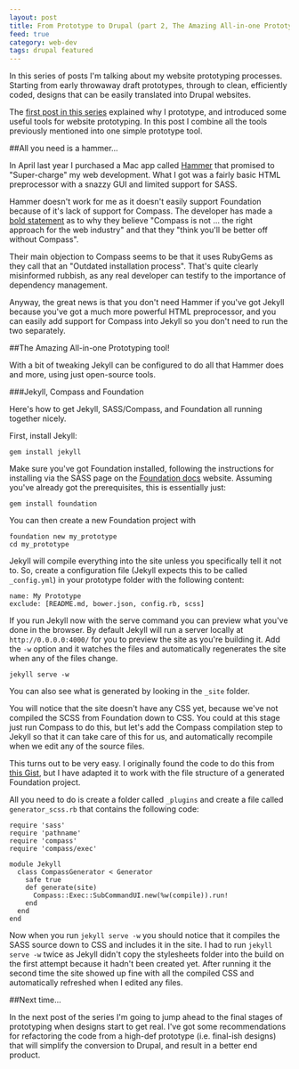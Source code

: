 ```yaml
---
layout: post
title: From Prototype to Drupal (part 2, The Amazing All-in-one Prototyping tool!)
feed: true
category: web-dev
tags: drupal featured
---
```


In this series of posts I'm talking about my website prototyping processes.
Starting from early throwaway draft prototypes, through to clean, efficiently
coded, designs that can be easily translated into Drupal websites.

The [first post in this series](http://www.darrenmothersele.com/blog/2014/02/06/from-prototype-to-drupal-theme/)
explained why I prototype, and introduced some useful tools for website prototyping.
In this post I combine all the tools previously mentioned into one simple
prototype tool.

<!--break-->

##All you need is a hammer...

In April last year I purchased a Mac app called [Hammer](http://hammerformac.com/index.html)
that promised to "Super-charge" my web development. What I got was a
fairly basic HTML preprocessor with a snazzy GUI and limited support for SASS.

Hammer doesn't work for me as it doesn't easily support Foundation because
of it's lack of support for Compass. The developer has made a
[bold statement](http://hammerformac.com/news/compass.html)
as to why they believe "Compass is not ... the right approach for the web industry"
and that they "think you'll be better off without Compass".

Their main objection to Compass seems to be that it uses RubyGems as they call that
an "Outdated installation process". That's quite clearly misinformed rubbish,
as any real developer can testify to the importance of dependency management.

Anyway, the great news is that you don't need Hammer if you've got Jekyll because
you've got a much more powerful HTML preprocessor, and you can easily add support
for Compass into Jekyll so you don't need to run the two separately.


##The Amazing All-in-one Prototyping tool!

With a bit of tweaking Jekyll can be configured to do all that Hammer does and
more, using just open-source tools.


###Jekyll, Compass and Foundation

Here's how to get Jekyll, SASS/Compass, and Foundation all running together
nicely.

First, install Jekyll:

    gem install jekyll

Make sure you've got Foundation installed, following the instructions for installing
via the SASS page on the [Foundation docs](http://foundation.zurb.com/docs/sass.html) website.
Assuming you've already got the prerequisites, this is essentially just:

    gem install foundation

You can then create a new Foundation project with

    foundation new my_prototype
    cd my_prototype

Jekyll will compile everything into the site unless
you specifically tell it not to. So, create a configuration file
(Jekyll expects this to be called `_config.yml`) in your prototype folder
with the following content:

    name: My Prototype
    exclude: [README.md, bower.json, config.rb, scss]

If you run Jekyll now with the serve command you can preview what you've done in
the browser. By default Jekyll will run a server locally at `http://0.0.0.0:4000/`
for you to preview the
site as you're building it. Add the `-w` option and it watches the files and automatically
regenerates the site when any of the files change.

    jekyll serve -w

You can also see what is generated by looking in the `_site` folder.

You will notice that the site doesn't have any CSS yet, because we've not compiled
the SCSS from Foundation down to CSS. You could at this stage just run Compass
to do this, but let's add the Compass compilation step to Jekyll so that it
can take care of this for us, and automatically recompile when we edit any of
the source files.

This turns out to be very easy. I originally found the code to do this from
[this Gist](https://gist.github.com/davidpots/5853188), but I have adapted
it to work with the file structure of a generated Foundation project.

All you need to do is create a folder called `_plugins` and create a file
called `generator_scss.rb` that contains the following code:

    require 'sass'
    require 'pathname'
    require 'compass'
    require 'compass/exec'

    module Jekyll
      class CompassGenerator < Generator
        safe true
        def generate(site)
          Compass::Exec::SubCommandUI.new(%w(compile)).run!
        end
      end
    end

Now when you run `jekyll serve -w` you should notice that it compiles the SASS
source down to CSS and includes it in the site. I had to run `jekyll serve -w` twice
as Jekyll didn't copy the stylesheets folder into the build on the first attempt because it
hadn't been created yet. After running it the second time the site showed up
fine with all the compiled CSS and automatically refreshed when I edited any files.

##Next time...

In the next post of the series I'm going to jump ahead to the final stages of
prototyping when designs start to get real. I've got some recommendations for
refactoring the code from a high-def prototype (i.e. final-ish designs) that
will simplify the conversion to Drupal, and result in a better end product.








